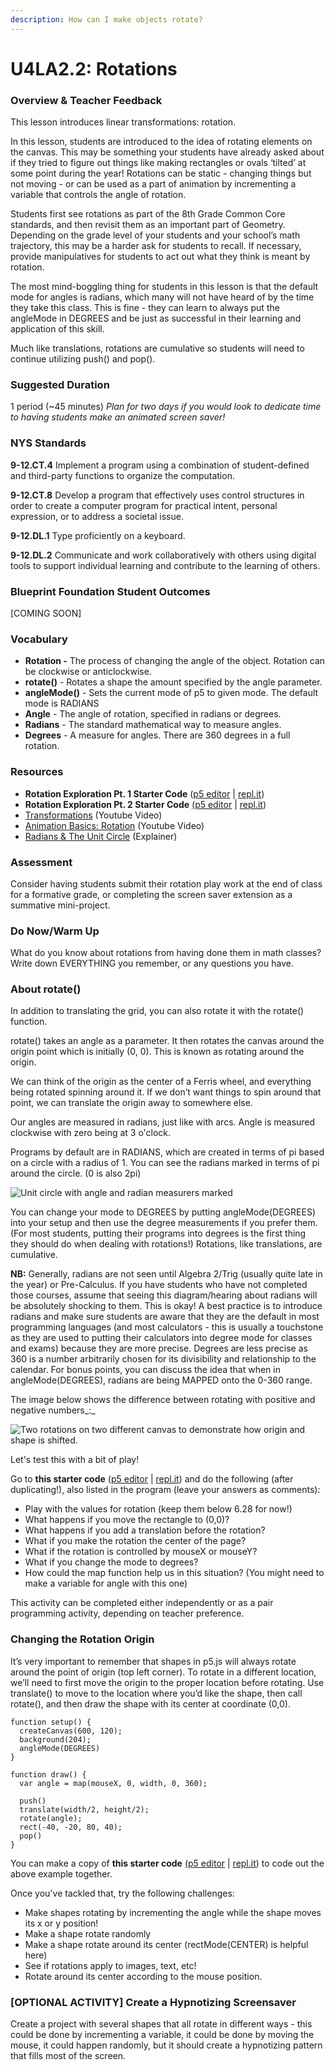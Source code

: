 ```yaml
---
description: How can I make objects rotate?
---
```


# U4LA2.2: Rotations

### Overview & Teacher Feedback

This lesson introduces linear transformations: rotation.

In this lesson, students are introduced to the idea of rotating elements on the canvas. This may be something your students have already asked about if they tried to figure out things like making rectangles or ovals ‘tilted’ at some point during the year! Rotations can be static - changing things but not moving - or can be used as a part of animation by incrementing a variable that controls the angle of rotation.

Students first see rotations as part of the 8th Grade Common Core standards, and then revisit them as an important part of Geometry. Depending on the grade level of your students and your school’s math trajectory, this may be a harder ask for students to recall. If necessary, provide manipulatives for students to act out what they think is meant by rotation.

The most mind-boggling thing for students in this lesson is that the default mode for angles is radians, which many will not have heard of by the time they take this class. This is fine - they can learn to always put the angleMode in DEGREES and be just as successful in their learning and application of this skill.

Much like translations, rotations are cumulative so students will need to continue utilizing push() and pop().

### Suggested Duration

1 period (\~45 minutes) _Plan for two days if you would look to dedicate time to having students make an animated screen saver!_

### NYS Standards

**9-12.CT.4** Implement a program using a combination of student-defined and third-party functions to organize the computation.

**9-12.CT.8** Develop a program that effectively uses control structures in order to create a computer program for practical intent, personal expression, or to address a societal issue.

**9-12.DL.1** Type proficiently on a keyboard.

**9-12.DL.2** Communicate and work collaboratively with others using digital tools to support individual learning and contribute to the learning of others.

### Blueprint Foundation Student Outcomes

\[COMING SOON]

### Vocabulary

* **Rotation -** The process of changing the angle of the object. Rotation can be clockwise or anticlockwise.&#x20;
* **rotate()** - Rotates a shape the amount specified by the angle parameter.&#x20;
* **angleMode()** - Sets the current mode of p5 to given mode. The default mode is RADIANS&#x20;
* **Angle** - The angle of rotation, specified in radians or degrees.&#x20;
* **Radians** - The standard mathematical way to measure angles.&#x20;
* **Degrees** - A measure for angles. There are 360 degrees in a full rotation.

### Resources

* **Rotation Exploration Pt. 1 Starter Code** ([p5 editor](https://editor.p5js.org/cmorgantywls/sketches/NyU-OagKH) | [repl.it](https://replit.com/@qrtnycs4all/U4LA22-Rotations-Exploration-Pt-1-Starter-Code#script.js))
* **Rotation Exploration Pt. 2 Starter Code** [(p5 editor](https://editor.p5js.org/cs4all/sketches/Ska-yQ96Q) | [repl.it](https://replit.com/@qrtnycs4all/U4LA22-Rotation-Exploration-Pt-2))
* [Transformations](https://www.youtube.com/watch?v=o9sgjuh-CBM) (Youtube Video)
* [Animation Basics: Rotation](https://www.youtube.com/watch?v=-YhzDuF\_kLs) (Youtube Video)
* [Radians & The Unit Circle](https://www.dummies.com/education/math/calculus/pre-calculus-unit-circle/) (Explainer)

### Assessment

Consider having students submit their rotation play work at the end of class for a formative grade, or completing the screen saver extension as a summative mini-project.

### Do Now/Warm Up

What do you know about rotations from having done them in math classes? Write down EVERYTHING you remember, or any questions you have.

### About rotate()

In addition to translating the grid, you can also rotate it with the rotate() function.&#x20;

rotate() takes an angle as a parameter. It then rotates the canvas around the origin point which is initially (0, 0). This is known as rotating around the origin.&#x20;

We can think of the origin as the center of a Ferris wheel, and everything being rotated spinning around it. If we don’t want things to spin around that point, we can translate the origin away to somewhere else.&#x20;

Our angles are measured in radians, just like with arcs. Angle is measured clockwise with zero being at 3 o'clock.&#x20;

Programs by default are in RADIANS, which are created in terms of pi based on a circle with a radius of 1. You can see the radians marked in terms of pi around the circle. (0 is also 2pi)

![Unit circle with angle and radian measurers marked](https://lh5.googleusercontent.com/HY3I7GEWg6nSUon68iNGSIlAcsgCMRsHMFGb9JrP9vlK6HMkvQRaUsIn5ThOZt3mILpOlbtK0PGcTk1Za5KD-ROTAT0Bwfv6UkQb2MdvvpnBeY3dS0\_BQMLSKAuE32CkYVV0Wg23)

You can change your mode to DEGREES by putting angleMode(DEGREES) into your setup and then use the degree measurements if you prefer them. (For most students, putting their programs into degrees is the first thing they should do when dealing with rotations!) Rotations, like translations, are cumulative.

**NB:** Generally, radians are not seen until Algebra 2/Trig (usually quite late in the year) or Pre-Calculus. If you have students who have not completed those courses, assume that seeing this diagram/hearing about radians will be absolutely shocking to them. This is okay! A best practice is to introduce radians and make sure students are aware that they are the default in most programming languages (and most calculators - this is usually a touchstone as they are used to putting their calculators into degree mode for classes and exams) because they are more precise. Degrees are less precise as 360 is a number arbitrarily chosen for its divisibility and relationship to the calendar. For bonus points, you can discuss the idea that when in angleMode(DEGREES), radians are being MAPPED onto the 0-360 range.

The image below shows the difference between rotating with positive and negative numbers_:_

![Two rotations on two different canvas to demonstrate how origin and shape is shifted.](https://lh4.googleusercontent.com/ODiafsoDdY1vxeWL-yBROWoRjqmbZZPW9RpkahJS-kLBCNzkz9ffRe3zExDuWiY\_mGZI31H\_at3VDL\_Byj9ae9V\_P6y-fzMCU2CYAC0WCQgEtLNlsNgG23DptcDF--MuO6wx828y)

Let's test this with a bit of play!

Go to **this starter code** ([p5 editor](https://editor.p5js.org/cmorgantywls/sketches/NyU-OagKH) | [repl.it](https://replit.com/@qrtnycs4all/U4LA22-Rotations-Exploration-Pt-1-Starter-Code#script.js)) and do the following (after duplicating!), also listed in the program (leave your answers as comments):

* Play with the values for rotation (keep them below 6.28 for now!)
* What happens if you move the rectangle to (0,0)?&#x20;
* What happens if you add a translation before the rotation?&#x20;
* What if you make the rotation the center of the page?&#x20;
* What if the rotation is controlled by mouseX or mouseY?&#x20;
* What if you change the mode to degrees?&#x20;
* How could the map function help us in this situation? (You might need to make a variable for angle with this one)

This activity can be completed either independently or as a pair programming activity, depending on teacher preference.

### Changing the Rotation Origin

It’s very important to remember that shapes in p5.js will always rotate around the point of origin (top left corner). To rotate in a different location, we’ll need to first move the origin to the proper location before rotating. Use translate() to move to the location where you’d like the shape, then call rotate(), and then draw the shape with its center at coordinate (0,0).

```
function setup() {
  createCanvas(600, 120);
  background(204);
  angleMode(DEGREES)
}

function draw() {
  var angle = map(mouseX, 0, width, 0, 360);
  
  push()
  translate(width/2, height/2);
  rotate(angle);
  rect(-40, -20, 80, 40);
  pop()
}
```

You can make a copy of **this starter code** [(p5 editor](https://editor.p5js.org/cs4all/sketches/Ska-yQ96Q) | [repl.it](https://replit.com/@qrtnycs4all/U4LA22-Rotation-Exploration-Pt-2)) to code out the above example together.

Once you've tackled that, try the following challenges:

* Make shapes rotating by incrementing the angle while the shape moves its x or y position!&#x20;
* Make a shape rotate randomly&#x20;
* Make a shape rotate around its center (rectMode(CENTER) is helpful here)&#x20;
* See if rotations apply to images, text, etc!&#x20;
* Rotate around its center according to the mouse position.

### \[OPTIONAL ACTIVITY] Create a Hypnotizing Screensaver

Create a project with several shapes that all rotate in different ways - this could be done by incrementing a variable, it could be done by moving the mouse, it could happen randomly, but it should create a hypnotizing pattern that fills most of the screen.
